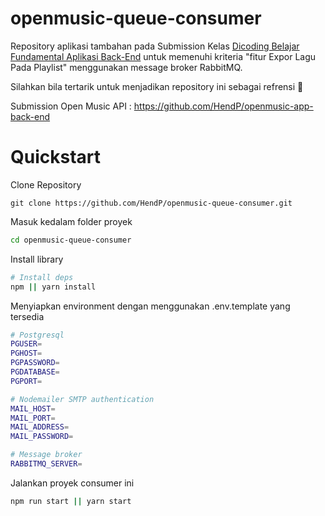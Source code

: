# openmusic-queue-consumer

Repository aplikasi tambahan pada Submission Kelas [Dicoding Belajar Fundamental Aplikasi Back-End](https://www.dicoding.com/academies/271) 
untuk memenuhi kriteria "fitur Expor Lagu Pada Playlist" menggunakan message broker RabbitMQ.

Silahkan bila tertarik untuk menjadikan repository ini sebagai refrensi 🙂

Submission Open Music API : https://github.com/HendP/openmusic-app-back-end

# Quickstart

Clone Repository
```
git clone https://github.com/HendP/openmusic-queue-consumer.git
```

Masuk kedalam folder proyek
```bash
cd openmusic-queue-consumer
```

Install library
```bash
# Install deps
npm || yarn install
```

Menyiapkan environment dengan menggunakan .env.template yang tersedia
```bash
# Postgresql
PGUSER=
PGHOST=
PGPASSWORD=
PGDATABASE=
PGPORT=

# Nodemailer SMTP authentication
MAIL_HOST=
MAIL_PORT=
MAIL_ADDRESS=
MAIL_PASSWORD=

# Message broker
RABBITMQ_SERVER=
```

Jalankan proyek consumer ini
```bash
npm run start || yarn start
```
